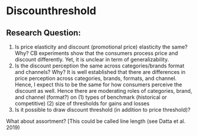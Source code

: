 # Discounthreshold

## Research Question:
1) Is price elasticity and discount (promotional price) elasticity the same?
	Why? CB experiments show that the consumers process price and discount differently. Yet, it is unclear in term of generalizability.
2) Is the discount perception the same across categories/brands format and channels?
	Why? It is well established that there are differences in price perception across categories, brands, formats, and channel. Hence, I expect this to be the same for how consumers perceive the discount as well. Hence there are moderating roles of categories, brand, and channel (format?) on (1) types of benchmark (historical or competitive) (2) size of thresholds for gains and losses
3) Is it possible to draw discount threshold (in addition to price threshold)? 

What about assortment? [This could be called line length (see Datta et al. 2019)
